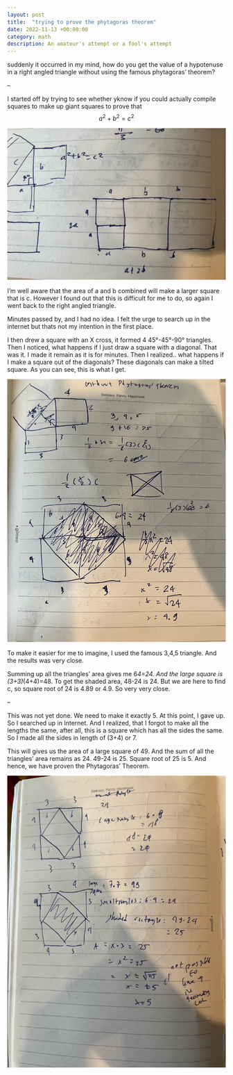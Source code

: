 ```yaml
---
layout: post
title:  "trying to prove the phytagoras theorem"
date: 2022-11-13 +00:00:00
category: math
description: An amateur's attempt or a fool's attempt
---
```

<script src="https://cdn.mathjax.org/mathjax/latest/MathJax.js?config=TeX-AMS-MML_HTMLorMML" type="text/javascript"></script>

suddenly it occurred in my mind, how do you get the value of a hypotenuse in a right angled triangle without using the famous phytagoras’ theorem?

–

I started off by trying to see whether yknow if you could actually compile squares to make up giant squares to prove that $$a^2+b^2=c^2$$

![image 1](/assets/images/phytagorastheorem1.jpg)

I’m well aware that the area of a and b combined will make a larger square that is c. However I found out that this is difficult for me to do, so again I went back to the right angled triangle.

Minutes passed by, and I had no idea. I felt the urge to search up in the internet but thats not my intention in the first place.

I then drew a square with an X cross, it formed 4 45°-45°-90° triangles. Then I noticed, what happens if I just draw a square with a diagonal. That was it. I made it remain as it is for minutes. Then I realized.. what happens if I make a square out of the diagonals? These diagonals can make a tilted square. As you can see, this is what I get.

![image 2](/assets/images/phytagorastheorem2.jpg)

To make it easier for me to imagine, I used the famous 3,4,5 triangle. And the results was very close.

Summing up all the triangles’ area gives me 6*4=24. And the large square is (3+3)*(4+4)=48. To get the shaded area, 48-24 is 24. But we are here to find c, so square root of 24 is 4.89 or 4.9. So very very close.

–

This was not yet done. We need to make it exactly 5. At this point, I gave up. So I searched up in Internet. And I realized, that I forgot to make all the lengths the same, after all, this is a square which has all the sides the same. So I made all the sides in length of (3+4) or 7.

This will gives us the area of a large square of 49. And the sum of all the triangles’ area remains as 24. 49-24 is 25. Square root of 25 is 5. And hence, we have proven the Phytagoras’ Theorem.

![image 3](/assets/images/phytagorastheorem3.jpg)


